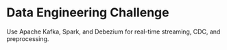 # Data Engineering Challenge
Use Apache Kafka, Spark, and Debezium for real-time streaming, CDC, and preprocessing.
